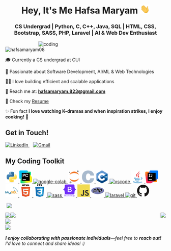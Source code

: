 <h1 align="center">Hey, It's Me Hafsa Maryam <img  src="https://raw.githubusercontent.com/ABSphreak/ABSphreak/master/gifs/Hi.gif" width="30px"> </h1>
<h3 align="center">CS Undergrad | Python, C, C++, Java, SQL | HTML, CSS, Bootstrap, SASS, PHP, Laravel | AI & Web Dev Enthusiast</h3>
<img align="right" alt="coding" width="400" src="https://media3.giphy.com/media/v1.Y2lkPTc5MGI3NjExazd4MjhoNnc3cmlqcjkxODJmcHpyYmFlYzY2a3IxOWI3c2t6NThxZCZlcD12MV9pbnRlcm5hbF9naWZfYnlfaWQmY3Q9Zw/hpXdHPfFI5wTABdDx9/giphy.gif">

<p align="left"> <img src="https://komarev.com/ghpvc/?username=hafsamaryam08&label=Profile%20views&color=0e75b6&style=flat" alt="hafsamaryam08"/> </p>


🎓 Currently a CS undergrad at CUI

🤖 Passionate about Software Development, AI/ML & Web Technologies

👨‍💻 I love building efficient and scalable applications

📧 Reach me at: **hafsamaryam.823@gmail.com**

📑 Check my [Resume](https://drive.google.com/file/d/19qJD_-EKqXLWs8B_jYbVOJmVUAXQddum/view?usp=sharing)

✨ Fun fact **I love watching K-dramas and when inspiration strikes, I enjoy cooking!** 🍜

## Get in Touch!
<p align="left">
   <a href="https://www.linkedin.com/in/hafsa-maryam08">
    <img src="https://www.vectorlogo.zone/logos/linkedin/linkedin-tile.svg" alt="LinkedIn" width="35px">
  </a>
  &nbsp;&nbsp;
  <a href="mailto:hafsamaryam.823@gmail.com">
    <img src="https://www.vectorlogo.zone/logos/gmail/gmail-tile.svg" alt="Gmail" width="35px">
  </a>
</p>

## My Coding Toolkit
<p align="left">
   <a href="https://www.python.org" target="_blank" rel="noreferrer"> <img src="https://raw.githubusercontent.com/devicons/devicon/master/icons/python/python-original.svg" alt="python" width="40" height="40"/> </a>
  <a href="https://www.jetbrains.com/pycharm/" target="_blank" rel="noreferrer"> <img src="https://raw.githubusercontent.com/devicons/devicon/master/icons/pycharm/pycharm-original.svg" alt="pycharm" width="40" height="40"/> </a>
  <a href="https://colab.research.google.com/" target="_blank" rel="noreferrer"> <img src="https://colab.research.google.com/img/colab_favicon.ico" alt="google-colab" width="40" height="40"/> </a>
  <a href="https://jupyter.org/" target="_blank" rel="noreferrer"> <img src="https://raw.githubusercontent.com/devicons/devicon/master/icons/jupyter/jupyter-original.svg" alt="jupyter" width="40" height="40"/> </a>
  <a href="https://www.w3schools.com/cs/" target="_blank" rel="noreferrer"> <img src="https://raw.githubusercontent.com/devicons/devicon/master/icons/c/c-original.svg" alt="c" width="40" height="40"/> </a>
  <a href="https://www.w3schools.com/cpp/" target="_blank" rel="noreferrer"> <img src="https://raw.githubusercontent.com/devicons/devicon/master/icons/cplusplus/cplusplus-original.svg" alt="cplusplus" width="40" height="40"/> </a>
  <a href="https://code.visualstudio.com/" target="_blank" rel="noreferrer"> <img src="https://code.visualstudio.com/favicon.ico" alt="vscode" width="40" height="40"/> </a>
  <a href="https://www.java.com" target="_blank" rel="noreferrer"> <img src="https://raw.githubusercontent.com/devicons/devicon/master/icons/java/java-original.svg" alt="java" width="40" height="40"/> </a>
  <a href="https://www.jetbrains.com/idea/" target="_blank" rel="noreferrer"> <img src="https://raw.githubusercontent.com/devicons/devicon/master/icons/intellij/intellij-original.svg" alt="intellij" width="40" height="40"/> </a>
  <a href="https://www.mysql.com/" target="_blank" rel="noreferrer"> <img src="https://raw.githubusercontent.com/devicons/devicon/master/icons/mysql/mysql-original-wordmark.svg" alt="mysql" width="40" height="40"/> </a>
  <a href="https://www.w3.org/html/" target="_blank" rel="noreferrer"> <img src="https://raw.githubusercontent.com/devicons/devicon/master/icons/html5/html5-original-wordmark.svg" alt="html5" width="40" height="40"/> </a>
  <a href="https://www.w3schools.com/css/" target="_blank" rel="noreferrer"> <img src="https://raw.githubusercontent.com/devicons/devicon/master/icons/css3/css3-original-wordmark.svg" alt="css3" width="40" height="40"/> </a>
  <a href="https://sass-lang.com/" target="_blank" rel="noreferrer"> <img src="https://cdn.worldvectorlogo.com/logos/sass-1.svg" alt="sass" width="40" height="40"/> </a>
  <a href="https://getbootstrap.com" target="_blank" rel="noreferrer"> <img src="https://raw.githubusercontent.com/devicons/devicon/master/icons/bootstrap/bootstrap-plain-wordmark.svg" alt="bootstrap" width="40" height="40"/> </a>
  <a href="https://developer.mozilla.org/en-US/docs/Web/JavaScript" target="_blank" rel="noreferrer"> <img src="https://raw.githubusercontent.com/devicons/devicon/master/icons/javascript/javascript-original.svg" alt="javascript" width="40" height="40"/ </a>
  <a href="https://www.php.net" target="_blank" rel="noreferrer"> <img src="https://raw.githubusercontent.com/devicons/devicon/master/icons/php/php-original.svg" alt="php" width="40" height="40"/> </a>
  <a href="https://laravel.com/" target="_blank" rel="noreferrer"> <img src="https://laravel.com/img/logotype.min.svg" alt="laravel" width="40" height="40"/> </a>
  <a href="https://git-scm.com/" target="_blank" rel="noreferrer"> <img src="https://www.vectorlogo.zone/logos/git-scm/git-scm-icon.svg" alt="git" width="40" height="40"/> </a>
  <a href="https://github.com/" target="_blank" rel="noreferrer"> <img src="https://raw.githubusercontent.com/devicons/devicon/master/icons/github/github-original.svg" alt="github" width="40" height="40"/> </a> 
</p>

<p>&nbsp;<img align="center" src="https://github-readme-stats.vercel.app/api/top-langs/?username=hafsamaryam08&theme=tokyonight&hide_border=true&include_all_commits=true&count_private=true&layout=compact" /></p>

<p><img align="right" src="https://github-readme-stats.vercel.app/api?username=hafsamaryam08&theme=tokyonight&hide_border=true&include_all_commits=true&count_private=true" /></p>

<p><img align="left" src="https://nirzak-streak-stats.vercel.app/?user=hafsamaryam08&theme=tokyonight&hide_border=true" /></p>

![](https://github-readme-stats.vercel.app/api?username=hafsamaryam08&theme=tokyonight&hide_border=true&include_all_commits=true&count_private=true)<br/>
![](https://nirzak-streak-stats.vercel.app/?user=hafsamaryam08&theme=tokyonight&hide_border=true)<br/>
![](https://github-readme-stats.vercel.app/api/top-langs/?username=hafsamaryam08&theme=tokyonight&hide_border=true&include_all_commits=true&count_private=true&layout=compact)

<em><b>I enjoy collaborating with passionate individuals</b>—feel free to <b>reach out!</b> I'd love to connect and share ideas! :)</em>

